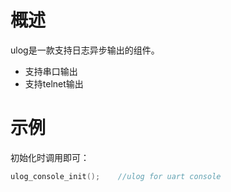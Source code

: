 # 概述

ulog是一款支持日志异步输出的组件。

- 支持串口输出
- 支持telnet输出

# 示例

初始化时调用即可：

```C
ulog_console_init();    //ulog for uart console
```
